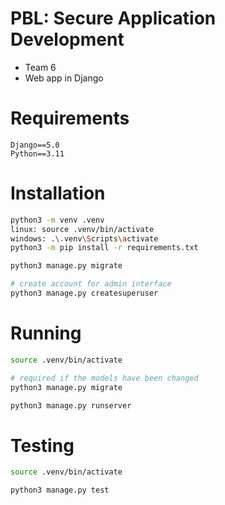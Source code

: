 # PBL: Secure Application Development

- Team 6
- Web app in Django

# Requirements

    Django==5.0
    Python==3.11

# Installation

``` sh
python3 -m venv .venv
linux: source .venv/bin/activate
windows: .\.venv\Scripts\activate
python3 -m pip install -r requirements.txt

python3 manage.py migrate

# create account for admin interface 
python3 manage.py createsuperuser
```

# Running

``` sh
source .venv/bin/activate

# required if the models have been changed
python3 manage.py migrate

python3 manage.py runserver
```

# Testing

``` sh
source .venv/bin/activate

python3 manage.py test
```
